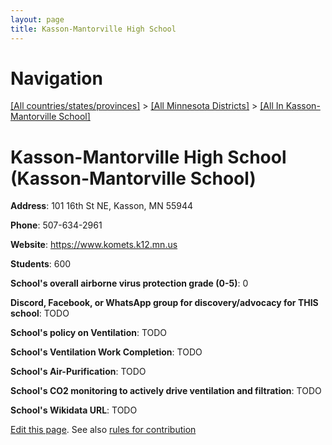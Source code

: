 ```yaml
---
layout: page
title: Kasson-Mantorville High School
---
```

# Navigation

[[All countries/states/provinces]](../../..) > [[All Minnesota Districts]](../..) > [[All In Kasson-Mantorville School]](..)

# Kasson-Mantorville High School (Kasson-Mantorville School)

**Address**: 101 16th St NE, Kasson, MN 55944

**Phone**: 507-634-2961

**Website**: <https://www.komets.k12.mn.us>

**Students**: 600

**School's overall airborne virus protection grade (0-5)**: 0

**Discord, Facebook, or WhatsApp group for discovery/advocacy for THIS school**: TODO

**School's policy on Ventilation**: TODO

**School's Ventilation Work Completion**: TODO

**School's Air-Purification**: TODO

**School's CO2 monitoring to actively drive ventilation and filtration**: TODO

**School's Wikidata URL**: TODO


[Edit this page](https://github.com/ventilate-schools/MN/edit/main/./Kasson-Mantorville_School/Kasson-Mantorville_High_School.md). See also [rules for contribution](../../../contribution-rules/)